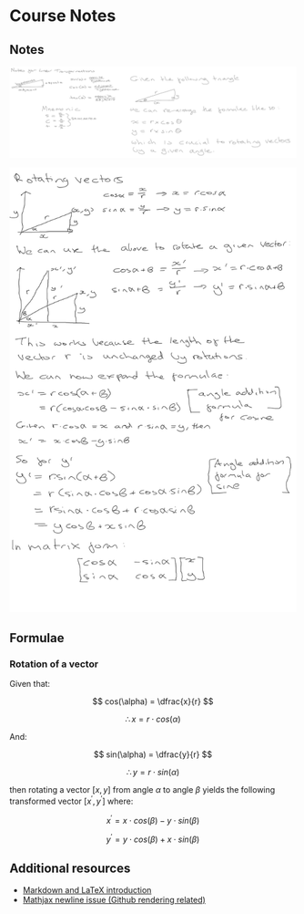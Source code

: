 # Course Notes

## Notes

![Trigonometry Review](1-trig-review-notes.png "Trigonometry Review Notes")

![Rotating Vectors](2-rotating-vectors.png "Rotating Vectors Notes")

## Formulae

### Rotation of a vector

Given that:

$$
cos(\alpha) = \dfrac{x}{r}
$$

$$
\therefore x = r \cdot cos(\alpha)
$$

And:

$$
sin(\alpha) = \dfrac{y}{r}
$$

$$
\therefore y = r \cdot sin(\alpha)
$$

then rotating a vector $[x, y]$ from angle $\alpha$ to angle $\beta$ yields the following transformed vector $[x^\prime, y^\prime]$ where:

$$
x^ \prime = x \cdot cos(\beta) - y \cdot sin(\beta)
$$

$$
y^ \prime = y \cdot cos(\beta) + x \cdot sin(\beta)
$$

## Additional resources

* [Markdown and LaTeX introduction](https://ashki23.github.io/markdown-latex.html)
* [Mathjax newline issue (Github rendering related)](https://github.com/mathjax/MathJax/issues/2312)
